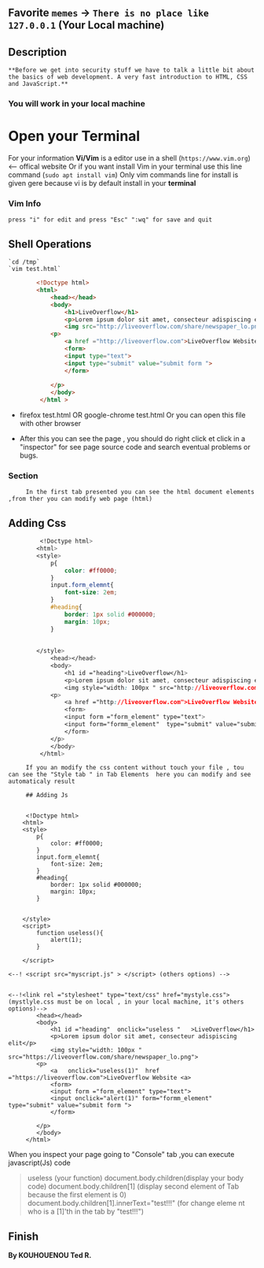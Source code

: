  ## Favorite `memes` -> `There is no place like 127.0.0.1` (Your Local machine)

## Description
	**Before we get into security stuff we have to talk a little bit about the basics of web development. A very fast introduction to HTML, CSS and JavaScript.**

 ### You will work in your local machine
# Open your __Terminal__

For your information __Vi/Vim__ is a editor use in a shell (`https://www.vim.org`) <-- offical website 
Or if you want install Vim in your terminal use this line command (`sudo apt install vim`)
Only vim commands line for install is given gere because vi is by default install in your __terminal__

### Vim Info

`press "i" for edit and press "Esc" ":wq" for save and quit` 

## Shell Operations
	`cd /tmp`
	`vim test.html`
```html
		<!Doctype html> 
		<html>
			<head></head>
			<body>
				<h1>LiveOverflow</h1>
				<p>Lorem ipsum dolor sit amet, consecteur adispiscing elit</p>
				<img src="http://liveoverflow.com/share/newspaper_lo.png">
			<p>
				<a href ="http://liveoverflow.com">LiveOverflow Website <a>
				<form>
				<input type="text">
				<input type="submit" value="submit form ">
				</form>
				
			</p>		
			</body>		
		 </html > 
```
		
* firefox test.html OR google-chrome test.html Or you can open this file with other browser
		 
+ After this you can see the page , you should do right click et click in a "inspector"
		 for see page source code and search eventual problems or bugs.
		 
### Section
		 In the first tab presented you can see the html document elements ,from ther you can modify web page (html)
		 
## Adding Css

```css 
		 <!Doctype html> 
		<html>
		<style>
			p{
				color: #ff0000;
			}
			input.form_elemnt{
				font-size: 2em;
			}
			#heading{
				border: 1px solid #000000;
				margin: 10px;
			}
		
		
		</style>
			<head></head>
			<body>
				<h1 id ="heading">LiveOverflow</h1>
				<p>Lorem ipsum dolor sit amet, consecteur adispiscing elit</p>
				<img style="width: 100px " src="http://liveoverflow.com/share/newspaper_lo.png">
			<p>
				<a href ="http://liveoverflow.com">LiveOverflow Website <a>
				<form>
				<input form ="form_element" type="text">
				<input form="formm_element"  type="submit" value="submit form ">
				</form>				
			</p>		
			</body>		
		 </html>
```		 
		 If you an modify the css content without touch your file , tou can see the "Style tab " in Tab Elements  here you can modify and see automaticaly result
		 
		 ## Adding Js
		 
			 
		 <!Doctype html> 
		<html>
		<style>
			p{
				color: #ff0000;
			}
			input.form_elemnt{
				font-size: 2em;
			}
			#heading{
				border: 1px solid #000000;
				margin: 10px;
			}
		
		
		</style>
		<script>
			function useless(){
				alert(1);
			}

		</script>		

	<--! <script src="myscript.js" > </script> (others options) -->
		
		
	<--!<link rel ="stylesheet" type="text/css" href="mystyle.css"> (mystlyle.css must be on local , in your local machine, it's others options)-->
			<head></head>
			<body>
				<h1 id ="heading"  onclick="useless "   >LiveOverflow</h1>
				<p>Lorem ipsum dolor sit amet, consecteur adispiscing elit</p>
				<img style="width: 100px " src="https://liveoverflow.com/share/newspaper_lo.png">
			<p>
				<a   onclick="useless(1)"  href ="https://liveoverflow.com">LiveOverflow Website <a>
				<form>
				<input form ="form_element" type="text">
				<input onclick="alert(1)" form="formm_element"  type="submit" value="submit form ">
				</form>
				
			</p>		
			</body>		
		 </html>
 
When you inspect your page going to "Console" tab ,you can execute javascript(Js) code	 

>useless (your function)
>document.body.children(display your body code)
>document.body.children[1] (display second element of Tab because the first element is 0)
>document.body.children[1].innerText="test!!!" (for change eleme nt who is a [1]'th in the tab by "test!!!")		 	 

## Finish
**By KOUHOUENOU Ted R.**		 
